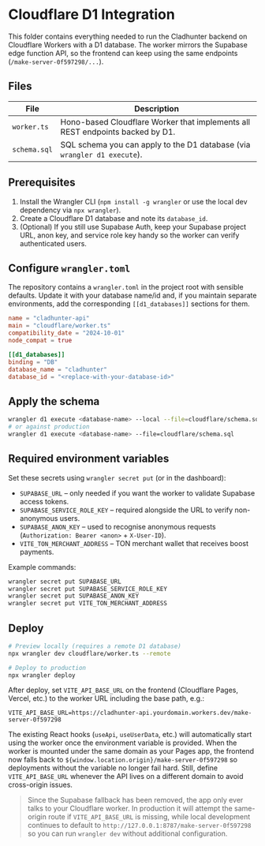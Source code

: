# Cloudflare D1 Integration

This folder contains everything needed to run the Cladhunter backend on Cloudflare Workers with a D1 database. The worker mirrors the Supabase edge function API, so the frontend can keep using the same endpoints (`/make-server-0f597298/...`).

## Files

| File | Description |
| --- | --- |
| `worker.ts` | Hono-based Cloudflare Worker that implements all REST endpoints backed by D1. |
| `schema.sql` | SQL schema you can apply to the D1 database (via `wrangler d1 execute`). |

## Prerequisites

1. Install the Wrangler CLI (`npm install -g wrangler` or use the local dev dependency via `npx wrangler`).
2. Create a Cloudflare D1 database and note its `database_id`.
3. (Optional) If you still use Supabase Auth, keep your Supabase project URL, anon key, and service role key handy so the worker can verify authenticated users.

## Configure `wrangler.toml`

The repository contains a `wrangler.toml` in the project root with sensible defaults. Update it with your database name/id and, if you maintain separate environments, add the corresponding `[[d1_databases]]` sections for them.

```toml
name = "cladhunter-api"
main = "cloudflare/worker.ts"
compatibility_date = "2024-10-01"
node_compat = true

[[d1_databases]]
binding = "DB"
database_name = "cladhunter"
database_id = "<replace-with-your-database-id>"
```

## Apply the schema

```bash
wrangler d1 execute <database-name> --local --file=cloudflare/schema.sql
# or against production
wrangler d1 execute <database-name> --file=cloudflare/schema.sql
```

## Required environment variables

Set these secrets using `wrangler secret put` (or in the dashboard):

- `SUPABASE_URL` – only needed if you want the worker to validate Supabase access tokens.
- `SUPABASE_SERVICE_ROLE_KEY` – required alongside the URL to verify non-anonymous users.
- `SUPABASE_ANON_KEY` – used to recognise anonymous requests (`Authorization: Bearer <anon>` + `X-User-ID`).
- `VITE_TON_MERCHANT_ADDRESS` – TON merchant wallet that receives boost payments.

Example commands:

```bash
wrangler secret put SUPABASE_URL
wrangler secret put SUPABASE_SERVICE_ROLE_KEY
wrangler secret put SUPABASE_ANON_KEY
wrangler secret put VITE_TON_MERCHANT_ADDRESS
```

## Deploy

```bash
# Preview locally (requires a remote D1 database)
npx wrangler dev cloudflare/worker.ts --remote

# Deploy to production
npx wrangler deploy
```

After deploy, set `VITE_API_BASE_URL` on the frontend (Cloudflare Pages, Vercel, etc.) to the worker URL including the base path, e.g.:

```
VITE_API_BASE_URL=https://cladhunter-api.yourdomain.workers.dev/make-server-0f597298
```

The existing React hooks (`useApi`, `useUserData`, etc.) will automatically start using the worker once the environment variable is provided. When the worker is mounted under the same domain as your Pages app, the frontend now falls back to `${window.location.origin}/make-server-0f597298` so deployments without the variable no longer fail hard. Still, define `VITE_API_BASE_URL` whenever the API lives on a different domain to avoid cross-origin issues.

> Since the Supabase fallback has been removed, the app only ever talks to your Cloudflare worker. In production it will attempt the same-origin route if `VITE_API_BASE_URL` is missing, while local development continues to default to `http://127.0.0.1:8787/make-server-0f597298` so you can run `wrangler dev` without additional configuration.
